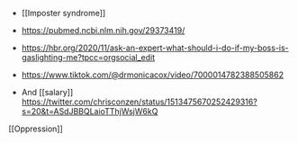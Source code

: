 - [[Imposter syndrome]]

- https://pubmed.ncbi.nlm.nih.gov/29373419/
- https://hbr.org/2020/11/ask-an-expert-what-should-i-do-if-my-boss-is-gaslighting-me?tpcc=orgsocial_edit
- https://www.tiktok.com/@drmonicacox/video/7000014782388505862
- And [[salary]] https://twitter.com/chrisconzen/status/1513475670252429316?s=20&t=ASdJBBQLaioTThjWsjW6kQ

[[Oppression]]
